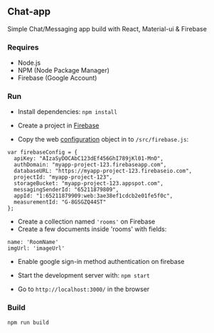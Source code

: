 ## Chat-app
Simple Chat/Messaging app build with React, Material-ui & Firebase

### Requires

 - Node.js
 - NPM (Node Package Manager)
 - Firebase (Google Account)

### Run
- Install dependencies:
`npm install`

- Create a project in [Firebase](base.google.com)

- Copy the web [configuration](https://firebase.google.com/docs/web/setup?authuser=0#add-sdks-initialize) object in to `/src/firebase.js`: 
```
var firebaseConfig = {
  apiKey: "AIzaSyDOCAbC123dEf456GhI789jKl01-MnO",
  authDomain: "myapp-project-123.firebaseapp.com",
  databaseURL: "https://myapp-project-123.firebaseio.com",
  projectId: "myapp-project-123",
  storageBucket: "myapp-project-123.appspot.com",
  messagingSenderId: "65211879809",
  appId: "1:65211879909:web:3ae38ef1cdcb2e01fe5f0c",
  measurementId: "G-8GSGZQ44ST"
};
```

- Create a collection named `'rooms'` on Firebase
- Create a few documents inside 'rooms' with fields:
```
name: 'RoomName'
imgUrl: 'imageUrl'
```

- Enable google sign-in method authentication on firebase

- Start the development server with: `npm start`

- Go to `http://localhost:3000/` in the browser


### Build

`npm run build`

